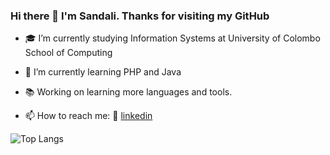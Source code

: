 ### Hi there 👋 I'm Sandali. Thanks for visiting my GitHub


- 🎓 I’m currently studying Information Systems at University of Colombo School of Computing
- 🌱 I’m currently learning PHP and Java 
- 📚 Working on learning more languages and tools.

- 📫 How to reach me:  👔 [linkedin][linkedin]

[linkedin]: https://www.linkedin.com/in/sandali-perera-922310154

![Top Langs](https://github-readme-stats.vercel.app/api/top-langs/?username=SandaliPerera&layout=compact)
